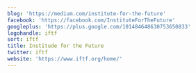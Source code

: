 ```yaml
---
blog: 'https://medium.com/institute-for-the-future'
facebook: 'https://facebook.com/InstituteForTheFuture'
googleplus: 'https://plus.google.com/101484648630753650833'
logohandle: iftf
sort: iftf
title: Institude for the Future
twitter: iftf
website: 'https://www.iftf.org/home/'
---
```

